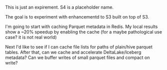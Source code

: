 This is just an expirement. S4 is a placeholder name.

The goal is to experiment with enhancementd to S3 built on top of S3.

I'm going to start with caching Parquet metadata in Redis.
My local results show a ~20% speedup by enabling the cache (for a maybe pathological use case? it is not real world)

Next I'd like to see if I can cache file lists for paths of plain/hive parquet tables.
After that, can we cache and accelerate DeltaLake/Iceberg metadata?
Can we buffer writes of small parquet files and compact on write?
